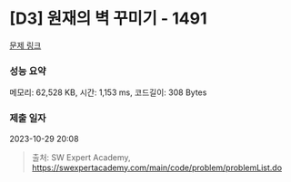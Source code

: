 # [D3] 원재의 벽 꾸미기 - 1491 

[문제 링크](https://swexpertacademy.com/main/code/problem/problemDetail.do?contestProbId=AV2b9AkKACkBBASw) 

### 성능 요약

메모리: 62,528 KB, 시간: 1,153 ms, 코드길이: 308 Bytes

### 제출 일자

2023-10-29 20:08



> 출처: SW Expert Academy, https://swexpertacademy.com/main/code/problem/problemList.do